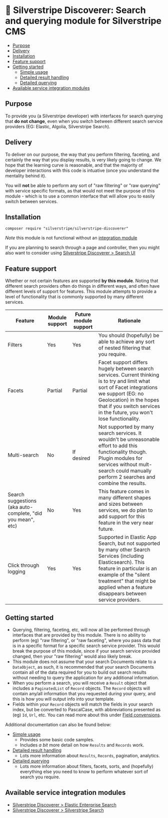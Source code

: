 # 🧭 Silverstripe Discoverer: Search and querying module for Silverstripe CMS

* [Purpose](#purpose)
* [Delivery](#delivery)
* [Installation](#installation)
* [Feature support](#feature-support)
* [Getting started](#getting-started)
  * [Simple usage](docs/simple-usage.md)
  * [Detailed result handling](docs/detailed-result-handling.md)
  * [Detailed querying](docs/detailed-querying.md)
* [Available service integration modules](#available-service-integration-modules)

## Purpose

To provide you (a Silverstripe developer) with interfaces for search querying that **do not change**, even when you
switch between different search service providers (EG: Elastic, Algolia, Silverstripe Search).

## Delivery

To deliver on our purpose, the way that you perform filtering, faceting, and certainly the way that you display
results, is very likely going to change. We hope that the learning curve is reasonable, and that the majority of
developer interactions with this code is intuative (once you understand the mentality behind it).

You will **not** be able to perform any sort of "raw filtering" or "raw querying" with service specific formats, as that
would not meet the purpose of this module - which is to use a common interface that will allow you to easily switch
between services.

## Installation

```
composer require "silverstripe/silverstripe-discoverer"
```

*Note* this module is not functional without an
[integration module](#available-service-integration-modules)

If you are planning to search through a page and controller, then you might also want to consider using
[Silverstripe Discoverer > Search UI](https://github.com/silverstripeltd/silverstripe-discoverer-search-ui)

## Feature support

Whether or not certain features are supported **by this module**. Noting that different search providers often do things
in different ways, and often have different levels of support for features. This module attempts to provide a level
of functionality that is commonly supported by many different services.

| Feature                                                     | Module support | Future module support | Rationale                                                                                                                                                                                                                                                 |
|-------------------------------------------------------------|----------------|-----------------------|-----------------------------------------------------------------------------------------------------------------------------------------------------------------------------------------------------------------------------------------------------------|
| Filters                                                     | Yes            | Yes                   | You should (hopefully) be able to achieve any sort of nested filtering that you require.                                                                                                                                                                  |
| Facets                                                      | Partial        | Partial               | Facet support differs hugely between search services. Current thinking is to try and limit what sort of Facet integrations we support (EG: no Geolocation) in the hopes that if you switch services in the future, you won't lose functionality.          |
| Multi-search                                                | No             | If desired            | Not supported by many search services. It wouldn't be unreasonable effort to add this functionality though. Plugin modules for services without mult-search could manually perform 2 searches and combine the results.                                    |
| Search suggestions (aka auto-complete, "did you mean", etc) | No             | Yes                   | This feature comes in many different shapes and sizes between services, we do plan to add support for this feature in the very near future.                                                                                                               |
| Click through logging                                       | Yes            | Yes                   | Supported in Elastic App Search, but not supported by many other Search Services (including Elasticsearch). This feature in particular is an example of the "silent treatment" that might be applied when a feature disappears between service providers. |

## Getting started

* Querying, filtering, faceting, etc, will now all be performed through interfaces that are provided by this module.
  There is no ability to perform (eg) "raw filtering", or "raw faceting", where you pass data that is in a specific
  format for a specific search service provider. This would break the purpose of this module, since if your search
  service provided changed, then your "raw filtering" would also likely break.
* This module does not assume that your search Documents relate to a `DataObject`, as such, it is recommended that your
  search Documents contain all of the data required for you to build out search results without needing to query the
  application for any additional information.
* When you perform a search, you will receive a `Result` object that includes a `PaginatedList` of `Record` objects.
  The `Record` objects will contain any/all information that you requested during your query, and this is how you will
  output info into your template.
* Fields within your `Record` objects will match the fields in your search index, but be converted to PascalCase, with
  abbreviations presented as (eg) `Id`, `Url`, etc. You can read more about this under [Field convensions](docs/field-convensions.md).

Additional documentation can also be found below:

* [Simple usage](docs/simple-usage.md)
  * Provides some basic code samples.
  * Includes *a bit* more detail on how `Results` and `Records` work.
* [Detailed result handling](docs/detailed-result-handling.md)
  * Lots more information about `Results`, `Records`, pagination, analytics.
* [Detailed querying](docs/detailed-querying.md)
  * Lots more information about filters, facets, sorts, and (hopefully) everything else you need to know to perform
    whatever sort of search you require.

## Available service integration modules

* [Silverstripe Discoverer > Elastic Enterprise Search](https://github.com/silverstripeltd/silverstripe-discoverer-elastic-enterprise)
* [Silverstripe Discoverer > Silverstripe Search](https://github.com/silverstripeltd/silverstripe-discoverer-bifrost)
